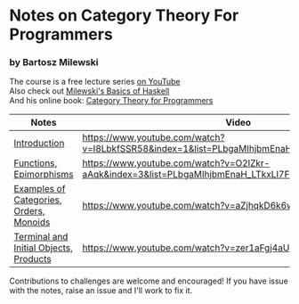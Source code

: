 # Notes on Category Theory For Programmers
### by Bartosz Milewski

The course is a free lecture series [on YouTube](https://www.youtube.com/watch?v=I8LbkfSSR58&list=PLbgaMIhjbmEnaH_LTkxLI7FMa2HsnawM_)  
Also check out [Milewski's Basics of Haskell](https://www.schoolofhaskell.com/school/starting-with-haskell/basics-of-haskell)  
And his online book: [Category Theory for Programmers](https://bartoszmilewski.com/2014/10/28/category-theory-for-programmers-the-preface/)  

| Notes | Video | Challenges |
| ----- | ----- | ---------- |
| [Introduction](https://github.com/jaybutera/Category-Theory-Notes/blob/master/Introduction.pdf) | https://www.youtube.com/watch?v=I8LbkfSSR58&index=1&list=PLbgaMIhjbmEnaH_LTkxLI7FMa2HsnawM_ | https://github.com/jaybutera/Category-Theory-Notes/tree/master/challenges/pt1_Category_The_Essence_of_Composition |
| [Functions, Epimorphisms](https://github.com/jaybutera/Category-Theory-Notes/blob/master/Functions%2C%20Epimorphisms.pdf) | https://www.youtube.com/watch?v=O2lZkr-aAqk&index=3&list=PLbgaMIhjbmEnaH_LTkxLI7FMa2HsnawM_ | |
| [Examples of Categories, Orders, Monoids](https://github.com/jaybutera/Category-Theory-Notes/blob/master/Examples%20of%20Categories%2C%20Orders%2C%20Monoids.pdf) | https://www.youtube.com/watch?v=aZjhqkD6k6w | |
| [Terminal and Initial Objects, Products](https://github.com/jaybutera/Category-Theory-Notes/blob/master/Terminal%20and%20Initial%20Objects%2C%20Products.pdf) | https://www.youtube.com/watch?v=zer1aFgj4aU | |  

Contributions to challenges are welcome and encouraged!
If you have issue with the notes, raise an issue and I'll work to fix it.
